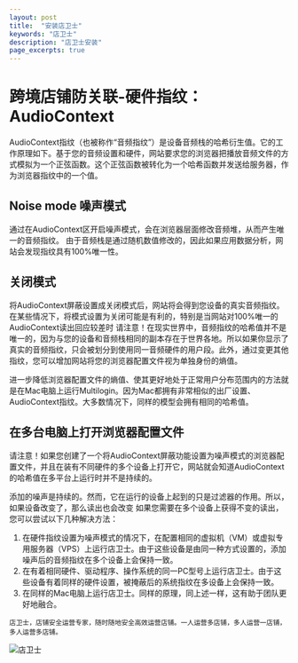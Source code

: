 ```yaml
---
layout: post
title:  "安装店卫士"
keywords: "店卫士"
description: "店卫士安装" 
page_excerpts: true
---
```


# 跨境店铺防关联-硬件指纹：AudioContext
AudioContext指纹（也被称作“音频指纹”）是设备音频栈的哈希衍生值。它的工作原理如下。基于您的音频设置和硬件，网站要求您的浏览器把播放音频文件的方式模拟为一个正弦函数。这个正弦函数被转化为一个哈希函数并发送给服务器，作为浏览器指纹中的一个值。
## Noise mode 噪声模式
通过在AudioContext区开启噪声模式，会在浏览器层面修改音频堆，从而产生唯一的音频指纹。
由于音频栈是通过随机数值修改的，因此如果应用数据分析，网站会发现指纹具有100%唯一性。
## 关闭模式
将AudioContext屏蔽设置成关闭模式后，网站将会得到您设备的真实音频指纹。
在某些情况下，将模式设置为关闭可能是有利的，特别是当网站对100%唯一的AudioContext读出回应较差时
请注意！在现实世界中，音频指纹的哈希值并不是唯一的，因为与您的设备和音频栈相同的副本存在于世界各地。所以如果你显示了真实的音频指纹，只会被划分到使用同一音频硬件的用户段。此外，通过变更其他指纹，您可以增加网站将您的浏览器配置文件视为单独身份的熵值。

进一步降低浏览器配置文件的熵值、使其更好地处于正常用户分布范围内的方法就是在Mac电脑上运行Multilogin。因为Mac都拥有非常相似的出厂设置、AudioContext指纹。大多数情况下，同样的模型会拥有相同的哈希值。
## 在多台电脑上打开浏览器配置文件
请注意！如果您创建了一个将AudioContext屏蔽功能设置为噪声模式的浏览器配置文件，并且在装有不同硬件的多个设备上打开它，网站就会知道AudioContext的哈希值在多平台上运行时并不是持续的。

添加的噪声是持续的。然而，它在运行的设备上起到的只是过滤器的作用。所以，如果设备改变了，那么读出也会改变
如果您需要在多个设备上获得不变的读出，您可以尝试以下几种解决方法：
1. 在硬件指纹设置为噪声模式的情况下，在配置相同的虚拟机（VM）或虚拟专用服务器（VPS）上运行店卫士。由于这些设备是由同一种方式设置的，添加噪声后的音频指纹在多个设备上会保持一致。
2. 在有着相同硬件、驱动程序、操作系统的同一PC型号上运行店卫士。由于这些设备有着同样的硬件设置，被掩蔽后的系统指纹在多设备上会保持一致。
3. 在同样的Mac电脑上运行店卫士。同样的原理，同上述一样，这有助于团队更好地融合。

```
店卫士，店铺安全运营专家，随时随地安全高效运营店铺。一人运营多店铺，多人运营一店铺，多人运营多店铺。
```

![店卫士]({{site.baseurl}}/assets/banner.png)

